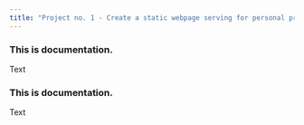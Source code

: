 ```yaml
---
title: "Project no. 1 - Create a static webpage serving for personal presentation using Jekyll + Markdown + Git + GitHubPages."
---
```

### This is documentation.
Text
### This is documentation.
Text